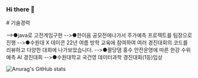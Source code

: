 ### Hi there 👋

<!--
**dohun-mat/dohun-mat** is a ✨ _special_ ✨ repository because its `README.md` (this file) appears on your GitHub profile.

Here are some ideas to get you started:

- 🔭 I’m currently working on ...
- 🌱 I’m currently learning ...
- 👯 I’m looking to collaborate on ...
- 🤔 I’m looking for help with ...
- 💬 Ask me about ...
- 📫 How to reach me: ...
- 😄 Pronouns: ...
- ⚡ Fun fact: ...

--># 기술경력
-->●java로 고전게임구현
-->●한이음 공모전에나가서 주가예측 프로젝트를 팀장으로 진행
-->●수원대 X 데이콘 22년 여름 방학 교육에 참여하여 여러 경진대회의 코드를 리뷰하고 다양한 
대회에 나가보았습니다.
-->●팔당댐 홍수 안전운영에 따른 한강 수위예측 AI 경진대회
-->●수원대학교 국건영 데이터과학 경진대회(1등)입상


![Anurag's GitHub stats](https://github-readme-stats.vercel.app/api?username=dohun-mat&show_icons=true&theme=radical)
